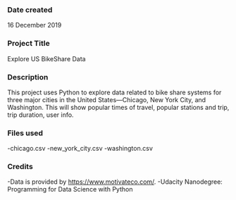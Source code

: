 ### Date created
16 December 2019

### Project Title
Explore US BikeShare Data

### Description
This project uses Python to explore data related to bike share systems for three major cities in the United States—Chicago, New York City, and Washington. This will show popular times of travel, popular stations and trip, trip duration, user info.

### Files used
-chicago.csv
-new_york_city.csv
-washington.csv

### Credits
-Data is provided by https://www.motivateco.com/.
-Udacity Nanodegree: Programming for Data Science with Python
